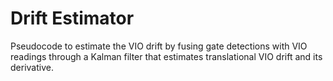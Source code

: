 # Drift Estimator

Pseudocode to estimate the VIO drift by fusing gate detections with VIO readings through a Kalman filter that estimates translational VIO drift and its derivative.
